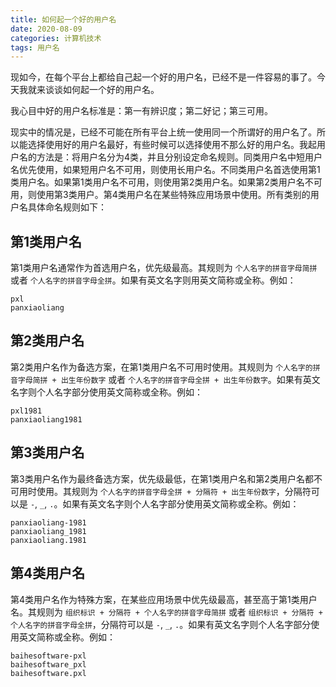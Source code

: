 ```yaml
---
title: 如何起一个好的用户名
date: 2020-08-09
categories: 计算机技术
tags: 用户名
---
```


现如今，在每个平台上都给自己起一个好的用户名，已经不是一件容易的事了。今天我就来谈谈如何起一个好的用户名。

我心目中好的用户名标准是：第一有辨识度；第二好记；第三可用。

<!-- more -->

现实中的情况是，已经不可能在所有平台上统一使用同一个所谓好的用户名了。所以能选择使用好的用户名最好，有些时候可以选择使用不那么好的用户名。我起用户名的方法是：将用户名分为4类，并且分别设定命名规则。同类用户名中短用户名优先使用，如果短用户名不可用，则使用长用户名。不同类用户名首选使用第1类用户名。如果第1类用户名不可用，则使用第2类用户名。如果第2类用户名不可用，则使用第3类用户。第4类用户名在某些特殊应用场景中使用。所有类别的用户名具体命名规则如下：

## 第1类用户名

第1类用户名通常作为首选用户名，优先级最高。其规则为 `个人名字的拼音字母简拼` 或者 `个人名字的拼音字母全拼`。如果有英文名字则用英文简称或全称。例如：

```
pxl
panxiaoliang
```

## 第2类用户名

第2类用户名作为备选方案，在第1类用户名不可用时使用。其规则为 `个人名字的拼音字母简拼 + 出生年份数字` 或者 `个人名字的拼音字母全拼 + 出生年份数字`。如果有英文名字则个人名字部分使用英文简称或全称。例如：

```
pxl1981
panxiaoliang1981
```

## 第3类用户名

第3类用户名作为最终备选方案，优先级最低，在第1类用户名和第2类用户名都不可用时使用。其规则为 `个人名字的拼音字母全拼 + 分隔符 + 出生年份数字`，分隔符可以是 `-`, `_`, `.`。如果有英文名字则个人名字部分使用英文简称或全称。例如：

```
panxiaoliang-1981
panxiaoliang_1981
panxiaoliang.1981
```

## 第4类用户名

第4类用户名作为特殊方案，在某些应用场景中优先级最高，甚至高于第1类用户名。其规则为 `组织标识 + 分隔符 + 个人名字的拼音字母简拼` 或者 `组织标识 + 分隔符 + 个人名字的拼音字母全拼`，分隔符可以是 `-`, `_`, `.`。如果有英文名字则个人名字部分使用英文简称或全称。例如：

```
baihesoftware-pxl
baihesoftware_pxl
baihesoftware.pxl
```
